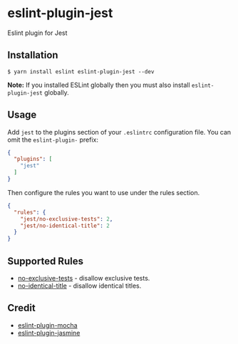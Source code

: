 # eslint-plugin-jest

Eslint plugin for Jest

## Installation

```
$ yarn install eslint eslint-plugin-jest --dev
```

**Note:** If you installed ESLint globally then you must also install `eslint-plugin-jest` globally.

## Usage

Add `jest` to the plugins section of your `.eslintrc` configuration file. You can omit the `eslint-plugin-` prefix:

```json
{
  "plugins": [
    "jest"
  ]
}
```


Then configure the rules you want to use under the rules section.

```json
{
  "rules": {
    "jest/no-exclusive-tests": 2,
    "jest/no-identical-title": 2
  }
}
```

## Supported Rules

- [no-exclusive-tests](docs/rules/no-exclusive-tests.md) - disallow exclusive tests.
- [no-identical-title](docs/rules/no-identical-title.md) - disallow identical titles.


## Credit

* [eslint-plugin-mocha](https://github.com/lo1tuma/eslint-plugin-mocha)
* [eslint-plugin-jasmine](https://github.com/tlvince/eslint-plugin-jasmine)
